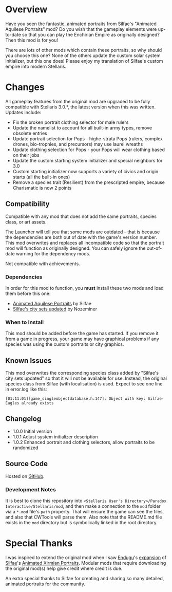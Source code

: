 # Overview

Have you seen the fantastic, animated portraits from Silfae's "Animated Aquilese Portraits" mod?  Do you wish that the gameplay elements were up-to-date so that you can play the Enchirian Empire as originally designed?  Then this mod is for you!

There are lots of other mods which contain these portraits, so why should you choose this one?  None of the others update the custom solar system initializer, but this one does!  Please enjoy my translation of Silfae's custom empire into modern Stellaris.

# Changes

All gameplay features from the original mod are upgraded to be fully compatible with Stellaris 3.0.*, the latest version when this was written.  Updates include:

* Fix the broken portrait clothing selector for male rulers
* Update the namelist to account for all built-in army types, remove obsolete entries
* Update portrait selection for Pops - highe-strata Pops (rulers, complex drones, bio-trophies, and precursors) may use laurel wreaths
* Update clothing selection for Pops - your Pops will wear clothing based on their jobs
* Update the custom starting system initializer and special neighbors for 3.0
* Custom starting initializer now supports a variety of civics and origin starts (all the built-in ones)
* Remove a species trait (Resilient) from the prescripted empire, because Charismatic is now 2 points

## Compatibility

Compatible with any mod that does not add the same portraits, species class, or art assets.

The Launcher will tell you that some mods are outdated - that is because the dependencies are both out of date with the game's version number.  This mod overwrites and replaces all incompatible code so that the portrait mod will function as originally designed.  You can safely ignore the out-of-date warning for the dependency mods.

Not compatible with achievements.

### Dependencies

In order for this mod to function, you **must** install these two mods and load them before this one:

* [Animated Aquilese Portraits](https://steamcommunity.com/sharedfiles/filedetails/?id=910576007) by Silfae
* [Silfae's city sets updated](https://steamcommunity.com/sharedfiles/filedetails/?id=2247427791) by Nozeminer

### When to Install

This mod should be added before the game has started.  If you remove it from a game in progress, your game may have graphical problems if any species was using the custom portraits or city graphics.

## Known Issues

This mod overwrites the corresponding species class added by "Silfae's city sets updated" so that it will not be available for use.  Instead, the original species class from Silfae (with localisation) is used.  Expect to see one line in error.log like this:

```
[01:11:01][game_singleobjectdatabase.h:147]: Object with key: Silfae-Eagles already exists
```

## Changelog

* 1.0.0 Initial version
* 1.0.1 Adjust system initializer description
* 1.0.2 Enhanced portrait and clothing selectors, allow portraits to be randomized

## Source Code

Hosted on [GitHub](https://github.com/corsairmarks/romaneagles_portraits_revisited).

### Development Notes

It is best to clone this repository into `<Stellaris User's Directory>/Paradox Interactive/Stellaris/mod`, and then make a connection to the `mod` folder via a `*.mod` file's `path` property.  That will ensure the game can see the files, and also that CWTools will parse them.  Also note that the README.md file exists in the `mod` directory but is symbolically linked in the root directory.

# Special Thanks

I was inspired to extend the original mod when I saw [Endugu](https://steamcommunity.com/profiles/76561198037630876/myworkshopfiles/)'s [expansion](https://steamcommunity.com/sharedfiles/filedetails/?id=1584824947) of [Silfae](https://steamcommunity.com/profiles/76561198021525667/myworkshopfiles/)'s [Animated Xirmian Portraits](https://steamcommunity.com/workshop/filedetails/?id=881118424).  Modular mods that require downloading the original mod(s) help give credit where credit is due.

An extra special thanks to Silfae for creating and sharing so many detailed, animated portraits for the community.